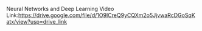 Neural Networks and Deep Learning Video Link:https://drive.google.com/file/d/1O9ICreQ9yCQXm2o5JjvwaRcDGoSqKatx/view?usp=drive_link
